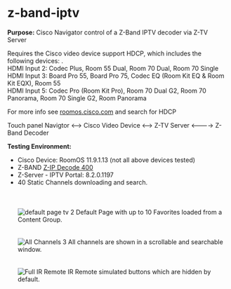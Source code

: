 # z-band-iptv
**Purpose:** Cisco Navigator control of a Z-Band IPTV decoder via Z-TV Server

Requires the Cisco video device support HDCP, which includes the following devices: .  \
HDMI Input 2: Codec Plus, Room 55 Dual, Room 70 Dual, Room 70 Single \
HDMI Input 3: Board Pro 55, Board Pro 75, Codec EQ (Room Kit EQ & Room Kit EQX), Room 55 \
HDMI Input 5: Codec Pro (Room Kit Pro), Room 70 Dual G2, Room 70 Panorama, Room 70 Single G2, Room Panorama 

For more info see [roomos.cisco.com](https://roomos.cisco.com/xapi/search?domain=Video&search=hdcp) and search for HDCP

Touch panel Navigtor <--> Cisco Video Device <--> Z-TV Server <----> Z-Band Decoder

**Testing Environment:**
- Cisco Device: RoomOS 11.9.1.13 (not all above devices tested) 
- Z-BAND [Z-IP Decode 400](https://www.z-band.com/products/z-ip-systems/z-ip-decode/z-ip-decode-400) 
- Z-Server - IPTV Portal: 8.2.0.1197  
- 40 Static Channels downloading and search.  
\
\
\
![default page tv 2](https://github.com/vtjoeh/z-band-iptv/assets/16569532/9cc80ecb-af04-4d36-8e10-690f738d2d8b)
Default Page with up to 10 Favorites loaded from a Content Group. 
\
\
\
![All Channels 3](https://github.com/vtjoeh/z-band-iptv/assets/16569532/3d7a985f-5a8f-4a56-9bcc-5088d52b975a)
All channels are shown in a scrollable and searchable window. 
\
\
\
![Full IR Remote](https://github.com/vtjoeh/z-band-iptv/assets/16569532/17a3217c-5624-4246-a861-31fba88119b8)
IR Remote simulated buttons which are hidden by default. 


